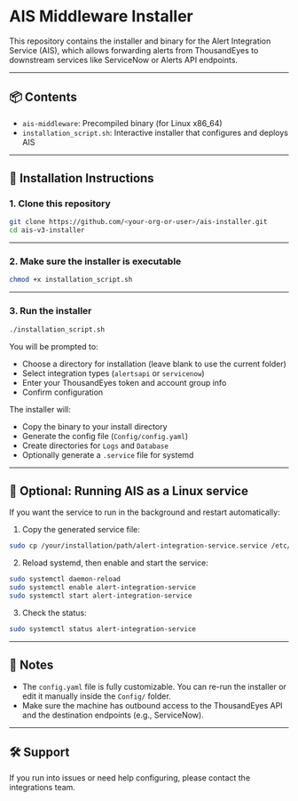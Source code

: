 # AIS Middleware Installer

This repository contains the installer and binary for the Alert Integration Service (AIS), which allows forwarding alerts from ThousandEyes to downstream services like ServiceNow or Alerts API endpoints.

---

## 📦 Contents

- `ais-middleware`: Precompiled binary (for Linux x86_64)
- `installation_script.sh`: Interactive installer that configures and deploys AIS

---

## 🚀 Installation Instructions

### 1. Clone this repository

```bash
git clone https://github.com/<your-org-or-user>/ais-installer.git
cd ais-v3-installer
```

---

### 2. Make sure the installer is executable

```bash
chmod +x installation_script.sh
```

---

### 3. Run the installer

```bash
./installation_script.sh
```

You will be prompted to:

- Choose a directory for installation (leave blank to use the current folder)
- Select integration types (`alertsapi` or `servicenow`)
- Enter your ThousandEyes token and account group info
- Confirm configuration

The installer will:
- Copy the binary to your install directory
- Generate the config file (`Config/config.yaml`)
- Create directories for `Logs` and `Database`
- Optionally generate a `.service` file for systemd

---

## 🔧 Optional: Running AIS as a Linux service

If you want the service to run in the background and restart automatically:

1. Copy the generated service file:

```bash
sudo cp /your/installation/path/alert-integration-service.service /etc/systemd/system/
```

2. Reload systemd, then enable and start the service:

```bash
sudo systemctl daemon-reload
sudo systemctl enable alert-integration-service
sudo systemctl start alert-integration-service
```

3. Check the status:

```bash
sudo systemctl status alert-integration-service
```

---

## 📝 Notes

- The `config.yaml` file is fully customizable. You can re-run the installer or edit it manually inside the `Config/` folder.
- Make sure the machine has outbound access to the ThousandEyes API and the destination endpoints (e.g., ServiceNow).

---

## 🛠 Support

If you run into issues or need help configuring, please contact the integrations team.
